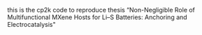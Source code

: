 this is the cp2k code to reproduce thesis “Non-Negligible Role of Multifunctional MXene Hosts for Li–S Batteries: Anchoring and Electrocatalysis"
